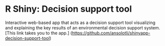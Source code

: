# R Shiny: Decision support tool

Interactive web-based app that acts as a decision support tool visualizing and explaining the key results of an environmental decision support system.
[This link takes you to the app.] (https://github.com/ansolotli/shinyapp-decision-support-tool)
